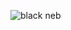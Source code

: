 ![black neb](https://github.com/reidstutzman/reidstutzman.github.io/assets/82909529/39d36604-df38-4e27-b979-d310597a6a49)
